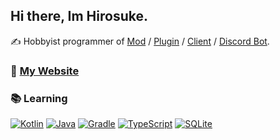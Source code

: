 ## Hi there, Im Hirosuke.  
✍ Hobbyist programmer of [Mod](https://www.curseforge.com/members/hirosukt/projects) / [Plugin](https://github.com/hirosukt?tab=repositories&q=minecraft-plugin) / [Client](https://github.com/hirosukt?tab=repositories&q=hacked-client) / [Discord Bot](https://github.com/hirosukt?tab=repositories&q=discord-bot).  

### 🌳 [My Website](https://hirosuke.works)

### 📚 Learning
[![Kotlin](https://img.shields.io/badge/_-Kotlin-7F52FF.svg?style=for-the-badge&logo=kotlin&logoColor=white)](https://kotlinlang.org/)
[![Java](https://img.shields.io/badge/_-Java-E16E01.svg?style=for-the-badge&logo=openjdk&logoColor=white)](https://www.java.com/)
[![Gradle](https://img.shields.io/badge/_-Gradle-02303A.svg?style=for-the-badge&logo=gradle&logoColor=white)](https://gradle.org/)
[![TypeScript](https://img.shields.io/badge/_-TypeScript-3178C6.svg?style=for-the-badge&logo=typescript&logoColor=white)](https://www.typescriptlang.org/)
[![SQLite](https://img.shields.io/badge/_-SQLite-003B57.svg?style=for-the-badge&logo=sqlite&logoColor=white)](https://www.sqlite.org/index.html)
